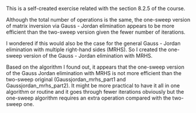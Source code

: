 This is a self-created exercise related with the section 8.2.5 of the course.

Although the total number of operations is the same, the one-sweep version of matrix inversion via Gauss - Jordan elimination appears to be more efficient than the two-sweep version given the fewer number of iterations. 

I wondered if this would also be the case for the general Gauss - Jordan elimination with multiple right-hand sides (MRHS). So I created the one-sweep version of the Gauss - Jordan elimination with MRHS.

Based on the algorithm I found out, it appears that the one-sweep version of the Gauss Jordan elimination with MRHS is not more efficient than the two-sweep original (Gaussjordan_mrhs_part1 and Gaussjordan_mrhs_part2). It might be more practical to have it all in one algorithm or routine and it goes through fewer iterations obviously but the one-sweep algorithm requires an extra operation compared with the two-sweep one.
